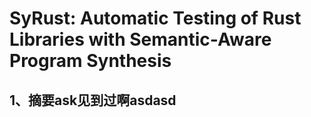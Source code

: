 # SyRust: Automatic Testing of Rust Libraries with Semantic-Aware Program Synthesis

## 1、摘要ask见到过啊asdasd
